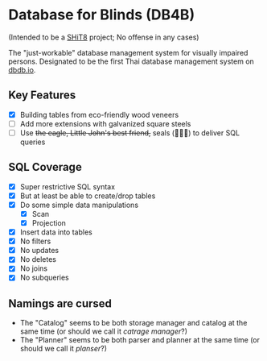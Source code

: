 # Database for Blinds (DB4B)

(Intended to be a [SHiT8](https://stupid.hackathon.in.th/8/) project; No offense in any cases)

The "just-workable" database management system for visually impaired persons. Designated to be the first Thai database management system on [dbdb.io](https://dbdb.io).

## Key Features
- [X] Building tables from eco-friendly wood veneers
- [ ] Add more extensions with galvanized square steels
- [ ] Use ~~the eagle, Little John's best friend,~~ seals (🦭🦭🦭) to deliver SQL queries

## SQL Coverage
- [X] Super restrictive SQL syntax
- [X] But at least be able to create/drop tables
- [X] Do some simple data manipulations
    - [X] Scan
    - [X] Projection
- [X] Insert data into tables
- [X] No filters
- [X] No updates
- [X] No deletes
- [X] No joins
- [X] No subqueries

## Namings are cursed
- The "Catalog" seems to be both storage manager and catalog at the same time (or should we call it *catrage manager*?)
- The "Planner" seems to be both parser and planner at the same time (or should we call it *planser*?)
